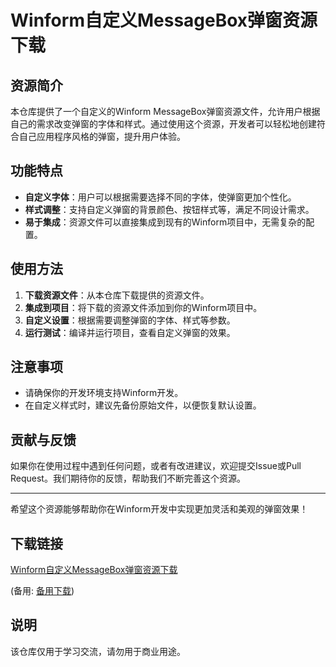 # Winform自定义MessageBox弹窗资源下载

## 资源简介

本仓库提供了一个自定义的Winform MessageBox弹窗资源文件，允许用户根据自己的需求改变弹窗的字体和样式。通过使用这个资源，开发者可以轻松地创建符合自己应用程序风格的弹窗，提升用户体验。

## 功能特点

- **自定义字体**：用户可以根据需要选择不同的字体，使弹窗更加个性化。
- **样式调整**：支持自定义弹窗的背景颜色、按钮样式等，满足不同设计需求。
- **易于集成**：资源文件可以直接集成到现有的Winform项目中，无需复杂的配置。

## 使用方法

1. **下载资源文件**：从本仓库下载提供的资源文件。
2. **集成到项目**：将下载的资源文件添加到你的Winform项目中。
3. **自定义设置**：根据需要调整弹窗的字体、样式等参数。
4. **运行测试**：编译并运行项目，查看自定义弹窗的效果。

## 注意事项

- 请确保你的开发环境支持Winform开发。
- 在自定义样式时，建议先备份原始文件，以便恢复默认设置。

## 贡献与反馈

如果你在使用过程中遇到任何问题，或者有改进建议，欢迎提交Issue或Pull Request。我们期待你的反馈，帮助我们不断完善这个资源。

---

希望这个资源能够帮助你在Winform开发中实现更加灵活和美观的弹窗效果！

## 下载链接
[Winform自定义MessageBox弹窗资源下载](https://pan.quark.cn/s/5f490f222d15) 

(备用: [备用下载](https://pan.baidu.com/s/1GlvjKEzpXs4PPp_i2Hs1hg?pwd=1234))

## 说明

该仓库仅用于学习交流，请勿用于商业用途。
